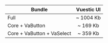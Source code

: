 
| Bundle                     | Vuestic UI                                |
| -------------------------- | :---------------------------------------: |
| Full                       | ~ 1004 Kb         |
| Core + VaButton            | ~ 169 Kb       |
| Core + VaButton + VaSelect | ~ 359 Kb |
    